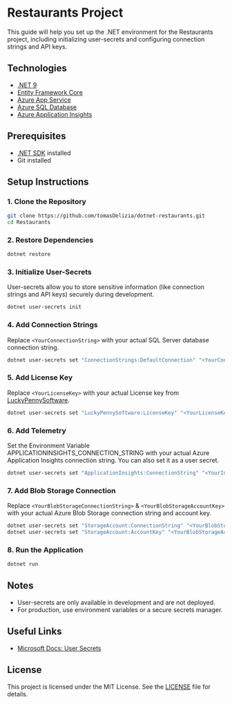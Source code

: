 # Restaurants Project

This guide will help you set up the .NET environment for the Restaurants project, including initializing user-secrets and configuring connection strings and API keys.

## Technologies

- [.NET 9](https://dotnet.microsoft.com/download/dotnet/9.0)
- [Entity Framework Core](https://docs.microsoft.com/en-us/ef/core/)
- [Azure App Service](https://docs.microsoft.com/en-us/azure/app-service/)
- [Azure SQL Database](https://docs.microsoft.com/en-us/azure/sql-database/)
- [Azure Application Insights](https://docs.microsoft.com/en-us/azure/azure-monitor/app/app-insights-overview)

## Prerequisites

- [.NET SDK](https://dotnet.microsoft.com/download) installed
- Git installed

## Setup Instructions

### 1. Clone the Repository

```bash
git clone https://github.com/tomasDelizia/dotnet-restaurants.git
cd Restaurants
```

### 2. Restore Dependencies

```bash
dotnet restore
```

### 3. Initialize User-Secrets

User-secrets allow you to store sensitive information (like connection strings and API keys) securely during development.

```bash
dotnet user-secrets init
```

### 4. Add Connection Strings

Replace `<YourConnectionString>` with your actual SQL Server database connection string.

```bash
dotnet user-secrets set "ConnectionStrings:DefaultConnection" "<YourConnectionString>"
```

### 5. Add License Key

Replace `<YourLicenseKey>` with your actual License key from [LuckyPennySoftware](https://luckypennysoftware.com/).

```bash
dotnet user-secrets set "LuckyPennySoftware:LicenseKey" "<YourLicenseKey>"
```

### 6. Add Telemetry

Set the Environment Variable APPLICATIONINSIGHTS_CONNECTION_STRING with your actual Azure Application Insights connection string. You can also set it as a user secret.

```bash
dotnet user-secrets set "ApplicationInsights:ConnectionString" "<YourInstrumentationKey>"
```

### 7. Add Blob Storage Connection
Replace `<YourBlobStorageConnectionString>` & `<YourBlobStorageAccountKey>` with your actual Azure Blob Storage connection string and account key.

```bash
dotnet user-secrets set "StorageAccount:ConnectionString" "<YourBlobStorageConnectionString>"
dotnet user-secrets set "StorageAccount:AccountKey" "<YourBlobStorageAccountKey>"
```


### 8. Run the Application

```bash
dotnet run
```

## Notes

- User-secrets are only available in development and are not deployed.
- For production, use environment variables or a secure secrets manager.

## Useful Links

- [Microsoft Docs: User Secrets](https://learn.microsoft.com/en-us/aspnet/core/security/app-secrets)

## License

This project is licensed under the MIT License. See the [LICENSE](LICENSE) file for details.